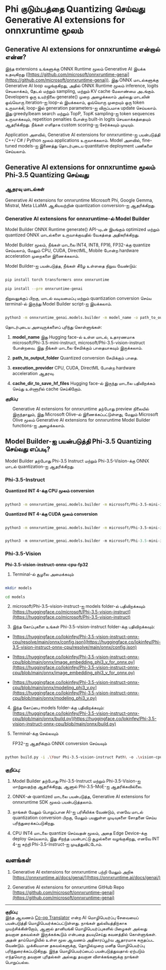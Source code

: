 <!--
CO_OP_TRANSLATOR_METADATA:
{
  "original_hash": "3bb9f5c926673593287eddc3741226cb",
  "translation_date": "2025-10-11T12:26:57+00:00",
  "source_file": "md/01.Introduction/04/UsingORTGenAIQuantifyingPhi.md",
  "language_code": "ta"
}
-->
# **Phi குடும்பத்தை Quantizing செய்வது Generative AI extensions for onnxruntime மூலம்**

## **Generative AI extensions for onnxruntime என்றால் என்ன?**

இந்த extensions உங்களுக்கு ONNX Runtime மூலம் Generative AI இயக்க உதவுகிறது ([https://github.com/microsoft/onnxruntime-genai](https://github.com/microsoft/onnxruntime-genai)). இது ONNX மாடல்களுக்கு Generative AI loop வழங்குகிறது, அதில் ONNX Runtime மூலம் inference, logits செயலாக்கம், தேடல் மற்றும் sampling, மற்றும் KV cache மேலாண்மை அடங்கும். Developers ஒரு உயர்நிலை generate() முறை அழைக்கலாம் அல்லது மாடலின் ஒவ்வொரு iteration-ஐ loop-ல் இயக்கலாம், ஒவ்வொரு முறையும் ஒரு token உருவாக்கி, loop-இல் generation parameters-ஐ விருப்பமாக update செய்யலாம். இது greedy/beam search மற்றும் TopP, TopK sampling-ஐ token sequences உருவாக்கவும், repetition penalties போன்ற built-in logits செயலாக்கத்தையும் ஆதரிக்கிறது. நீங்கள் எளிதாக custom scoring-ஐ சேர்க்கவும் முடியும்.

Application அளவில், Generative AI extensions for onnxruntime-ஐ பயன்படுத்தி C++/ C# / Python மூலம் applications உருவாக்கலாம். Model அளவில், fine-tuned models-ஐ இணைத்து தொடர்புடைய quantitative deployment பணிகளை செய்யலாம்.

## **Generative AI extensions for onnxruntime மூலம் Phi-3.5 Quantizing செய்வது**

### **ஆதரவு மாடல்கள்**

Generative AI extensions for onnxruntime Microsoft Phi, Google Gemma, Mistral, Meta LLaMA ஆகியவற்றின் quantization conversion-ஐ ஆதரிக்கிறது.

### **Generative AI extensions for onnxruntime-ல் Model Builder**

Model Builder ONNX Runtime generate() API-யுடன் இயங்கும் optimized மற்றும் quantized ONNX மாடல்களை உருவாக்குவதில் வேகத்தை அதிகரிக்கிறது.

Model Builder மூலம், நீங்கள் மாடலை INT4, INT8, FP16, FP32-க்கு quantize செய்யலாம், மேலும் CPU, CUDA, DirectML, Mobile போன்ற hardware acceleration முறைகளை இணைக்கலாம்.

Model Builder-ஐ பயன்படுத்த, நீங்கள் கீழே உள்ளதை நிறுவ வேண்டும்:

```bash

pip install torch transformers onnx onnxruntime

pip install --pre onnxruntime-genai

```
  
நிறுவலுக்குப் பிறகு, மாடல் வடிவமைப்பு மற்றும் quantization conversion செய்ய terminal-ல் இருந்து Model Builder script-ஐ இயக்கலாம்.

```bash

python3 -m onnxruntime_genai.models.builder -m model_name -o path_to_output_folder -p precision -e execution_provider -c cache_dir_to_save_hf_files

```
  
தொடர்புடைய அளவுருக்களைப் புரிந்து கொள்ளுங்கள்:

1. **model_name** இது Hugging face-ல் உள்ள மாடல், உதாரணமாக microsoft/Phi-3.5-mini-instruct, microsoft/Phi-3.5-vision-instruct போன்றவை. இது நீங்கள் மாடலை சேமிக்கும் பாதையாகவும் இருக்கலாம்.

2. **path_to_output_folder** Quantized conversion சேமிக்கும் பாதை.

3. **execution_provider** CPU, CUDA, DirectML போன்ற hardware acceleration ஆதரவு.

4. **cache_dir_to_save_hf_files** Hugging face-ல் இருந்து மாடலை பதிவிறக்கம் செய்து உள்ளூரில் cache செய்கிறோம்.

***குறிப்பு:*** <ul>Generative AI extensions for onnxruntime தற்போது preview நிலையில் இருந்தாலும், இது Microsoft Olive-ல் இணைக்கப்பட்டுள்ளது, மேலும் Microsoft Olive மூலம் Generative AI extensions for onnxruntime Model Builder functions-ஐ அழைக்கலாம்.</ul>

## **Model Builder-ஐ பயன்படுத்தி Phi-3.5 Quantizing செய்வது எப்படி?**

Model Builder தற்போது Phi-3.5 Instruct மற்றும் Phi-3.5-Vision-க்கு ONNX மாடல் quantization-ஐ ஆதரிக்கிறது.

### **Phi-3.5-Instruct**

**Quantized INT 4-க்கு CPU மூலம் conversion**

```bash

python3 -m onnxruntime_genai.models.builder -m microsoft/Phi-3.5-mini-instruct  -o ./onnx-cpu -p int4 -e cpu -c ./Phi-3.5-mini-instruct

```
  
**Quantized INT 4-க்கு CUDA மூலம் conversion**

```bash

python3 -m onnxruntime_genai.models.builder -m microsoft/Phi-3.5-mini-instruct  -o ./onnx-cpu -p int4 -e cuda -c ./Phi-3.5-mini-instruct

```
  

```python

python3 -m onnxruntime_genai.models.builder -m microsoft/Phi-3.5-mini-instruct  -o ./onnx-cpu -p int4 -e cuda -c ./Phi-3.5-mini-instruct

```
  

### **Phi-3.5-Vision**

**Phi-3.5-vision-instruct-onnx-cpu-fp32**

1. Terminal-ல் சூழலை அமைக்கவும்

```bash

mkdir models

cd models 

```
  
2. microsoft/Phi-3.5-vision-instruct-ஐ models folder-ல் பதிவிறக்கவும்  
[https://huggingface.co/microsoft/Phi-3.5-vision-instruct](https://huggingface.co/microsoft/Phi-3.5-vision-instruct)

3. இந்த கோப்புகளை உங்கள் Phi-3.5-vision-instruct folder-க்கு பதிவிறக்கவும்:

- [https://huggingface.co/lokinfey/Phi-3.5-vision-instruct-onnx-cpu/resolve/main/onnx/config.json](https://huggingface.co/lokinfey/Phi-3.5-vision-instruct-onnx-cpu/resolve/main/onnx/config.json)

- [https://huggingface.co/lokinfey/Phi-3.5-vision-instruct-onnx-cpu/blob/main/onnx/image_embedding_phi3_v_for_onnx.py](https://huggingface.co/lokinfey/Phi-3.5-vision-instruct-onnx-cpu/blob/main/onnx/image_embedding_phi3_v_for_onnx.py)

- [https://huggingface.co/lokinfey/Phi-3.5-vision-instruct-onnx-cpu/blob/main/onnx/modeling_phi3_v.py](https://huggingface.co/lokinfey/Phi-3.5-vision-instruct-onnx-cpu/blob/main/onnx/modeling_phi3_v.py)

4. இந்த கோப்பை models folder-க்கு பதிவிறக்கவும்:  
[https://huggingface.co/lokinfey/Phi-3.5-vision-instruct-onnx-cpu/blob/main/onnx/build.py](https://huggingface.co/lokinfey/Phi-3.5-vision-instruct-onnx-cpu/blob/main/onnx/build.py)

5. Terminal-க்கு செல்லவும்  

    FP32-ஐ ஆதரிக்கும் ONNX conversion செய்யவும்  

```bash

python build.py -i .\Your Phi-3.5-vision-instruct Path\ -o .\vision-cpu-fp32 -p f32 -e cpu

```
  

### **குறிப்பு:**

1. Model Builder தற்போது Phi-3.5-Instruct மற்றும் Phi-3.5-Vision-ஐ மாற்றுவதற்கு ஆதரிக்கிறது, ஆனால் Phi-3.5-MoE-ஐ ஆதரிக்கவில்லை.

2. ONNX-ன் quantized மாடலை பயன்படுத்த, Generative AI extensions for onnxruntime SDK மூலம் பயன்படுத்தலாம்.

3. நாங்கள் மேலும் பொறுப்பான AI-ஐ பரிசீலிக்க வேண்டும், எனவே மாடல் quantization conversion பிறகு, மேலும் பயனுள்ள முடிவுகளை சோதனை செய்ய பரிந்துரைக்கப்படுகிறது.

4. CPU INT4 மாடலை quantize செய்வதன் மூலம், அதை Edge Device-க்கு deploy செய்யலாம், இது சிறந்த பயன்பாட்டு சூழல்களை வழங்குகிறது, எனவே INT 4-ஐ சுற்றி Phi-3.5-Instruct-ஐ முடித்துவிட்டோம்.

## **வளங்கள்**

1. Generative AI extensions for onnxruntime பற்றி மேலும் அறிக  
[https://onnxruntime.ai/docs/genai/](https://onnxruntime.ai/docs/genai/)

2. Generative AI extensions for onnxruntime GitHub Repo  
[https://github.com/microsoft/onnxruntime-genai](https://github.com/microsoft/onnxruntime-genai)

---

**குறிப்பு**:  
இந்த ஆவணம் [Co-op Translator](https://github.com/Azure/co-op-translator) என்ற AI மொழிபெயர்ப்பு சேவையைப் பயன்படுத்தி மொழிபெயர்க்கப்பட்டுள்ளது. நாங்கள் துல்லியத்திற்காக முயற்சிக்கின்றோம், ஆனால் தானியங்கி மொழிபெயர்ப்புகளில் பிழைகள் அல்லது தவறான தகவல்கள் இருக்கக்கூடும் என்பதை தயவுசெய்து கவனத்தில் கொள்ளுங்கள். அதன் தாய்மொழியில் உள்ள மூல ஆவணம் அதிகாரப்பூர்வ ஆதாரமாக கருதப்பட வேண்டும். முக்கியமான தகவல்களுக்கு, தொழில்முறை மனித மொழிபெயர்ப்பு பரிந்துரைக்கப்படுகிறது. இந்த மொழிபெயர்ப்பைப் பயன்படுத்துவதால் ஏற்படும் எந்தவொரு தவறான புரிதல்கள் அல்லது தவறான விளக்கங்களுக்கு நாங்கள் பொறுப்பல்ல.